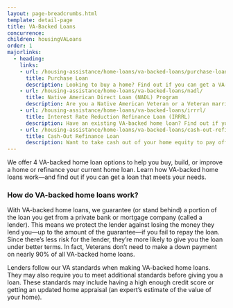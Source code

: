 ```yaml
---
layout: page-breadcrumbs.html
template: detail-page
title: VA-Backed Loans
concurrence: 
children: housingVALoans
order: 1
majorlinks:
  - heading:
    links:
    - url: /housing-assistance/home-loans/va-backed-loans/purchase-loan/
      title: Purchase Loan
      description: Looking to buy a home? Find out if you can get a VA-backed purchase loan and get better terms than with a private-lender loan.
    - url: /housing-assistance/home-loans/va-backed-loans/nadl/
      title: Native American Direct Loan (NADL) Program
      description: Are you a Native American Veteran or a Veteran married to a Native American? Find out if you can get our NADL to buy, build, or improve a home on Federal Trust Land.
    - url: /housing-assistance/home-loans/va-backed-loans/irrrl/
      title: Interest Rate Reduction Refinance Loan (IRRRL)
      description: Have an existing VA-backed home loan? Find out if you can get a VA-backed IRRRL to help reduce your monthly payments or make them more stable.
    - url: /housing-assistance/home-loans/va-backed-loans/cash-out-refinance/
      title: Cash-Out Refinance Loan
      description: Want to take cash out of your home equity to pay off debt, pay for school, or take care of other needs? Find out if you can get a VA-backed cash-out refinance loan.
---
```


<div class="va-introtext">

We offer 4 VA-backed home loan options to help you buy, build, or improve a home or refinance your current home loan. Learn how VA-backed home loans work—and find out if you can get a loan that meets your needs.

</div>

### How do VA-backed home loans work?

With VA-backed home loans, we guarantee (or stand behind) a portion of the loan you get from a private bank or mortgage company (called a lender). This means we protect the lender against losing the money they lend you—up to the amount of the guarantee—if you fail to repay the loan. Since there’s less risk for the lender, they’re more likely to give you the loan under better terms. In fact, Veterans don’t need to make a down payment on nearly 90% of all VA-backed home loans.

Lenders follow our VA standards when making VA-backed home loans. They may also require you to meet additional standards before giving you a loan. These standards may include having a high enough credit score or getting an updated home appraisal (an expert’s estimate of the value of your home).
